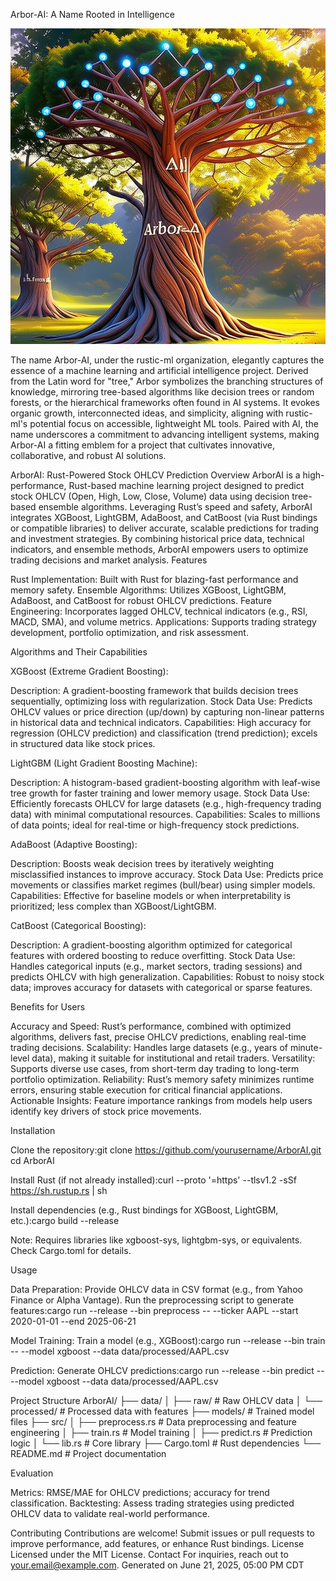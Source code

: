 Arbor-AI: A Name Rooted in Intelligence

![Alt text for the image](https://github.com/rustic-ml/arbor-ai/blob/main/Arbor-Ai.png)

The name Arbor-AI, under the rustic-ml organization, elegantly captures the essence of a machine learning and artificial intelligence project. Derived from the Latin word for "tree," Arbor symbolizes the branching structures of knowledge, mirroring tree-based algorithms like decision trees or random forests, or the hierarchical frameworks often found in AI systems. It evokes organic growth, interconnected ideas, and simplicity, aligning with rustic-ml's potential focus on accessible, lightweight ML tools. Paired with AI, the name underscores a commitment to advancing intelligent systems, making Arbor-AI a fitting emblem for a project that cultivates innovative, collaborative, and robust AI solutions.

ArborAI: Rust-Powered Stock OHLCV Prediction
Overview
ArborAI is a high-performance, Rust-based machine learning project designed to predict stock OHLCV (Open, High, Low, Close, Volume) data using decision tree-based ensemble algorithms. Leveraging Rust’s speed and safety, ArborAI integrates XGBoost, LightGBM, AdaBoost, and CatBoost (via Rust bindings or compatible libraries) to deliver accurate, scalable predictions for trading and investment strategies. By combining historical price data, technical indicators, and ensemble methods, ArborAI empowers users to optimize trading decisions and market analysis.
Features

Rust Implementation: Built with Rust for blazing-fast performance and memory safety.
Ensemble Algorithms: Utilizes XGBoost, LightGBM, AdaBoost, and CatBoost for robust OHLCV predictions.
Feature Engineering: Incorporates lagged OHLCV, technical indicators (e.g., RSI, MACD, SMA), and volume metrics.
Applications: Supports trading strategy development, portfolio optimization, and risk assessment.

Algorithms and Their Capabilities

XGBoost (Extreme Gradient Boosting):

Description: A gradient-boosting framework that builds decision trees sequentially, optimizing loss with regularization.
Stock Data Use: Predicts OHLCV values or price direction (up/down) by capturing non-linear patterns in historical data and technical indicators.
Capabilities: High accuracy for regression (OHLCV prediction) and classification (trend prediction); excels in structured data like stock prices.


LightGBM (Light Gradient Boosting Machine):

Description: A histogram-based gradient-boosting algorithm with leaf-wise tree growth for faster training and lower memory usage.
Stock Data Use: Efficiently forecasts OHLCV for large datasets (e.g., high-frequency trading data) with minimal computational resources.
Capabilities: Scales to millions of data points; ideal for real-time or high-frequency stock predictions.


AdaBoost (Adaptive Boosting):

Description: Boosts weak decision trees by iteratively weighting misclassified instances to improve accuracy.
Stock Data Use: Predicts price movements or classifies market regimes (bull/bear) using simpler models.
Capabilities: Effective for baseline models or when interpretability is prioritized; less complex than XGBoost/LightGBM.


CatBoost (Categorical Boosting):

Description: A gradient-boosting algorithm optimized for categorical features with ordered boosting to reduce overfitting.
Stock Data Use: Handles categorical inputs (e.g., market sectors, trading sessions) and predicts OHLCV with high generalization.
Capabilities: Robust to noisy stock data; improves accuracy for datasets with categorical or sparse features.



Benefits for Users

Accuracy and Speed: Rust’s performance, combined with optimized algorithms, delivers fast, precise OHLCV predictions, enabling real-time trading decisions.
Scalability: Handles large datasets (e.g., years of minute-level data), making it suitable for institutional and retail traders.
Versatility: Supports diverse use cases, from short-term day trading to long-term portfolio optimization.
Reliability: Rust’s memory safety minimizes runtime errors, ensuring stable execution for critical financial applications.
Actionable Insights: Feature importance rankings from models help users identify key drivers of stock price movements.

Installation

Clone the repository:git clone https://github.com/yourusername/ArborAI.git
cd ArborAI


Install Rust (if not already installed):curl --proto '=https' --tlsv1.2 -sSf https://sh.rustup.rs | sh


Install dependencies (e.g., Rust bindings for XGBoost, LightGBM, etc.):cargo build --release

Note: Requires libraries like xgboost-sys, lightgbm-sys, or equivalents. Check Cargo.toml for details.

Usage

Data Preparation:
Provide OHLCV data in CSV format (e.g., from Yahoo Finance or Alpha Vantage).
Run the preprocessing script to generate features:cargo run --release --bin preprocess -- --ticker AAPL --start 2020-01-01 --end 2025-06-21




Model Training:
Train a model (e.g., XGBoost):cargo run --release --bin train -- --model xgboost --data data/processed/AAPL.csv




Prediction:
Generate OHLCV predictions:cargo run --release --bin predict -- --model xgboost --data data/processed/AAPL.csv





Project Structure
ArborAI/
├── data/
│   ├── raw/            # Raw OHLCV data
│   └── processed/      # Processed data with features
├── models/             # Trained model files
├── src/
│   ├── preprocess.rs   # Data preprocessing and feature engineering
│   ├── train.rs        # Model training
│   ├── predict.rs      # Prediction logic
│   └── lib.rs          # Core library
├── Cargo.toml          # Rust dependencies
└── README.md           # Project documentation

Evaluation

Metrics: RMSE/MAE for OHLCV predictions; accuracy for trend classification.
Backtesting: Assess trading strategies using predicted OHLCV data to validate real-world performance.

Contributing
Contributions are welcome! Submit issues or pull requests to improve performance, add features, or enhance Rust bindings.
License
Licensed under the MIT License.
Contact
For inquiries, reach out to your.email@example.com.
Generated on June 21, 2025, 05:00 PM CDT
